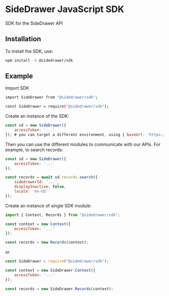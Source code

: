 # SideDrawer JavaScript SDK

SDK for the SideDrawer API

## Installation

To install the SDK, use:

```bash
npm install -S @sidedrawer/sdk
```

## Example

Import SDK

```bash
import SideDrawer from "@sidedrawer/sdk";
```

```bash
const SideDrawer = require("@sidedrawer/sdk");
```

Create an instance of the SDK:

```javascript
const sd = new SideDrawer({
    accessToken: '...'
}); # you can target a different environment, using { baseUrl: 'https://...' }
```

Then you can use the different modules to communicate with our APIs. For example, to search records:

```javascript
const sd = new SideDrawer({
    accessToken: '...'
});

const records = await sd.records.search({
    sidedrawerId: '...',
    displayInactive: false,
    locale: 'en-US'
});
```

Create an instance of single SDK module:

```javascript
import { Context, Records } from "@sidedrawer/sdk";

const context = new Context({
    accessToken: '...'
});

const records = new Records(context);
```

or

```javascript
const SideDrawer = require("@sidedrawer/sdk");

const context = new SideDrawer.Context({
    accessToken: '...'
});

const records = new SideDrawer.Records(context);
```
